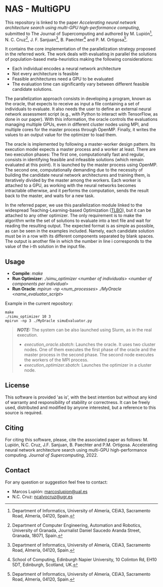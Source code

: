 # NAS - MultiGPU
This repository is linked to the paper _Accelerating neural network architecture search using multi-GPU high-performance computing_, submitted to The Journal of Supercomputing and authored by M. Lupión[^1], N. C. Cruz[^2], J. F. Sanjuan[^1], B. Paechter[^3] and P. M. Ortigosa[^1].
[^1]: Department of Informatics, University of Almerı́a, CEiA3, Sacramento Road, Almerı́a, 04120, Spain.
[^2]: Department of Computer Engineering, Automation and Robotics, University of Granada, Journalist Daniel Saucedo Aranda Street, Granada, 18071, Spain.
[^3]: School of Computing, Edinburgh Napier University, 10 Colinton Rd, EH10 5DT, Edinburgh, Scotland, UK.

It contains the core implementation of the parallelization strategy proposed in the referred work. The work deals with evaluating in parallel the solutions of population-based meta-heuristics making the following considerations:
- Each individual encodes a neural network architecture
- Not every architecture is feasible
- Feasible architectures need a GPU to be evaluated
- The evaluation time can significantly vary between different feasible candidate solutions.

The parallelization approach consists in developing a program, known as the oracle, that expects to receive as input a file containing a set of individuals to evaluate. It also needs the user to define an external neural network assessment script (e.g., with Python to interact with TensorFlow, as done in our paper). With this information, the oracle controls the evaluations managing multiple GPUs, even in different cluster nodes using MPI, and multiple cores for the master process through OpenMP. Finally, it writes the values to an output value for the optimizer to load them.

The oracle is implemented by following a master-worker design pattern. Its execution model expects a master process and a worker at least. There are two execution phases: The first one, computationally fast and regular, consists in identifying feasible and infeasible solutions (which remain evaluated at this point). It is launched by the master process using OpenMP. The second one, computationally demanding due to the necessity of building the candidate neural network architectures and training them, is iteratively divided by the master among the workers. Each worker is attached to a GPU, as working with the neural networks becomes intractable otherwise, and it performs the computation, sends the result back to the master, and waits for a new task.

In the referred paper, we use this parallelization module linked to the widespread Teaching-Learning-based Optimization ([TLBO](https://www.sciencedirect.com/science/article/pii/S0020025511004191)), but it can be attached to any other optimizer. The only requirement is to make the algorithm write the set of solutions to evaluate into a text file and wait for reading the resulting output. The expected format is as simple as possible, as can be seen in the examples included. Namely, each candidate solution must be in a row with its different components separated by blank spaces. The output is another file in which the number in line i corresponds to the value of the i-th solution in the input file.

## Usage
- **Compile**: *make* 
- **Run Optimizer**: *./simu_optimizer* <*number of individuals*> <*number of components per individual*>
- **Run Oracle**: *mpirun -np* <*num_processes*> *./MyOracle* <*name_evaluator_script*>

Example in the current repository: 
```
make
./simu_optimizer 10 3
mpirun -np 3 ./MyOracle simuEvaluator.py
```

> **_NOTE:_**  The system can be also launched using Slurm, as in the real execution. 
> - *execution_oracle.sbatch*: Launches the oracle. It uses two cluster nodes. One of them executes the first phase of the oracle and the master process in the second phase. The second node executes the workers of the MPI process. 
> - *execution_optimizer.sbatch*: Launches the optimizer in a cluster node.

## License
This software is provided 'as is', with the best intention but without any kind of warranty and responsibility of stability or correctness. It can be freely used, distributed and modified by anyone interested, but a reference to this source is required.

## Citing
For citing this software, please, cite the associated paper as follows: M. Lupión, N.C. Cruz, J.F. Sanjuan, B. Paechter and P.M. Ortigosa. Accelerating neural network architecture search using multi-GPU high-performance computing. _Journal of Supercomputing_, 2022.

## Contact
For any question or suggestion feel free to contact:

- Marcos Lupión: [marcoslupion@ual.es](marcoslupion@ual.es)
- N.C. Cruz: [ncalvocruz@ugr.es](ncalvocruz@ugr.es)
